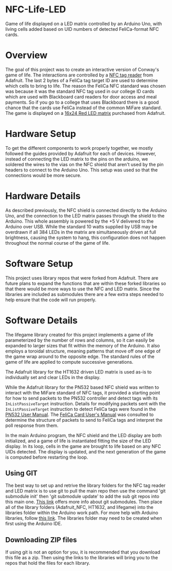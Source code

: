 NFC-Life-LED
============

Game of life displayed on a LED matrix controlled by an Arduino Uno, with living cells 
added based on UID numbers of detected FeliCa-format NFC cards.

# Overview
The goal of this project was to create an interactive version of Conway's game of life. The 
interactions are controlled by a [NFC tag reader](http://www.adafruit.com/products/789) from Adafruit. The last 2 bytes of a FeliCa tag target ID are used to determine which cells to bring to life. The 
reason the FeliCa NFC standard was chosen was because it was the standard NFC 
tag used in our college ID cards which are used with Blackboard card readers for
door access and meal payments. So if you go to a college that uses Blackboard 
there is a good chance that the cards use FeliCa instead of the common MiFare standard. The game is
displayed on a [16x24 Red LED matrix](http://www.adafruit.com/products/555) purchased from Adafruit.

# Hardware Setup
To get the different components to work properly together, we mostly followed 
the guides provided by Adafruit for each of devices. However, instead of connecting the LED
matrix to the pins on the arduino, we soldered the wires to the vias on the NFC 
shield that aren't used by the pin headers to connect to the Arduino Uno. This setup
was used so that the connections would be more secure.

# Hardware Details
As described previously, the NFC shield is connected directly to the Arduino Uno, and the connection to the LED matrix passes through the shield to the Arduino. This whole assembly is powered by the +5 V delivered to the Arduino over USB. While the standard 10 watts supplied by USB may be overdrawn if all 384 LEDs in the matrix are simultaneously driven at full brightness, causing the system to hang, this configuration does not happen throughout the normal course of the game of life.

# Software Setup
This project uses library repos that were forked from Adafruit. There are future 
plans to expand the functions that are within these forked libraries so that 
there would be more ways to use the NFC and LED matrix. Since the libraries are 
included as submodules there are a few extra steps needed to help ensure that the
code will run properly. 

# Software Details
The lifegame library created for this project implements a game of life parameterized by the number of rows and columns, so it can easily be expanded to larger sizes that fit within the memory of the Arduino. It also employs a toroidal structure, meaning patterns that move off one edge of the game wrap around to the opposite edge. The standard rules of the game of life are applied to compute successive generations.

The Adafruit library for the HT1632 driven LED matrix is used as-is to individually set and clear LEDs in the display.

While the Adafruit library for the PN532 based NFC shield was written to interact with the MiFare standard of NFC tags, it provided a starting point for how to send packets to the PN532 controller and detect tags with its `InListPassiveTarget` instruction. Details for modifying packets sent with the `InListPassiveTarget` instruction to detect FeliCa tags were found in the [PN532 User Manual](http://www.adafruit.com/datasheets/pn532um.pdf). The [FeliCa Card User's Manual](http://www.proxmark.org/files/Documents/13.56%20MHz%20-%20Felica/card_usersmanual_2.0.pdf) was consulted to determine the structure of packets to send to FeliCa tags and interpret the poll response from them.

In the main Arduino program, the NFC shield and the LED display are both initialized, and a game of life is instantiated fitting the size of the LED display. In its loop, cells in the game are brought to life based on any NFC UIDs detected. The display is updated, and the next generation of the game is computed before restarting the loop.

## Using GIT
The best way to set up and retrive the library folders 
for the NFC tag reader and LED matrix is to use git to pull the main repo then 
use the command 'git submodule init' then 'git submodule update' to add the sub git
repos into this main one. [This link](http://www.git-scm.com/book/en/Git-Tools-Submodules) offers more info about git submodules. Then place all of the library folders (Adafruit_NFC, HT1632, and lifegame) into the libraries 
folder within the Arduino work path. For more help with Arduino libraries, follow [this link](http://arduino.cc/en/Hacking/Libraries#.UxAniOqPL3Y). The libraries folder may need to be created when 
first using the Arduino IDE.

## Downloading ZIP files
If using git is not an option for you, it is recommended that you download this file as a zip.
Then using the links to the libraries will bring you to the repos that hold the files for each
library. 
